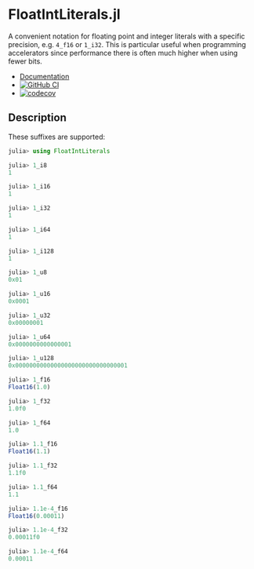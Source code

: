# FloatIntLiterals.jl

A convenient notation for floating point and integer literals with a
specific precision, e.g. `4_f16` or `1_i32`. This is particular useful
when programming accelerators since performance there is often much
higher when using fewer bits.

* [Documentation](https://eschnett.github.io/FloatIntLiterals.jl/dev/)
* [![GitHub
  CI](https://github.com/eschnett/FloatIntLiterals.jl/workflows/CI/badge.svg)](https://github.com/eschnett/FloatIntLiterals.jl/actions)
* [![codecov](https://codecov.io/gh/eschnett/FloatIntLiterals.jl/branch/main/graph/badge.svg?token=75FT03ULHD)](https://codecov.io/gh/eschnett/FloatIntLiterals.jl)

## Description

These suffixes are supported:
```Julia
julia> using FloatIntLiterals

julia> 1_i8
1

julia> 1_i16
1

julia> 1_i32
1

julia> 1_i64
1

julia> 1_i128
1

julia> 1_u8
0x01

julia> 1_u16
0x0001

julia> 1_u32
0x00000001

julia> 1_u64
0x0000000000000001

julia> 1_u128
0x00000000000000000000000000000001

julia> 1_f16
Float16(1.0)

julia> 1_f32
1.0f0

julia> 1_f64
1.0

julia> 1.1_f16
Float16(1.1)

julia> 1.1_f32
1.1f0

julia> 1.1_f64
1.1

julia> 1.1e-4_f16
Float16(0.00011)

julia> 1.1e-4_f32
0.00011f0

julia> 1.1e-4_f64
0.00011
```
